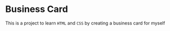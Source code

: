 # Business Card

This is a project to learn `HTML` and `CSS` by creating a business card for myself
